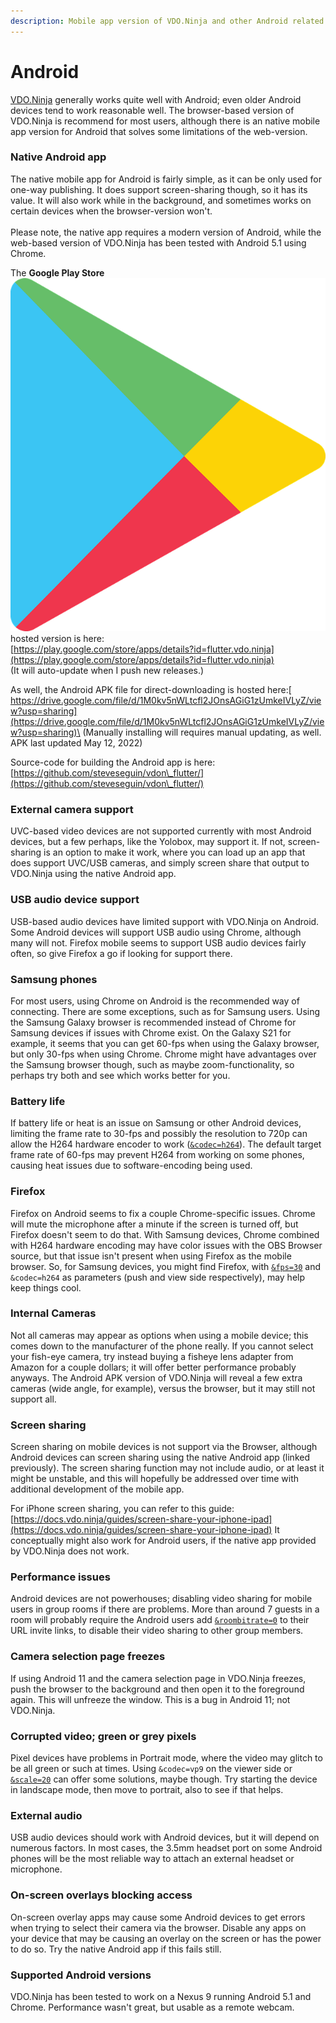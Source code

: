 ```yaml
---
description: Mobile app version of VDO.Ninja and other Android related topics
---
```


# Android

[VDO.Ninja](https://vdo.ninja/) generally works quite well with Android; even older Android devices tend to work reasonable well. The browser-based version of VDO.Ninja is recommend for most users, although there is an native mobile app version for Android that solves some limitations of the web-version.

### Native Android app

The native mobile app for Android is fairly simple, as it can be only used for one-way publishing. It does support screen-sharing though, so it has its value.  It will also work while in the background, and sometimes works on certain devices when the browser-version won't.\
\
Please note, the native app requires a modern version of Android, while the web-based version of VDO.Ninja has been tested with Android 5.1 using Chrome.

The **Google Play Store** <img src="../.gitbook/assets/image (116) (1).png" alt="" data-size="line"> hosted version is here: \
[https://play.google.com/store/apps/details?id=flutter.vdo.ninja](https://play.google.com/store/apps/details?id=flutter.vdo.ninja)  \
(It will auto-update when I push new releases.)

As well, the Android APK file for direct-downloading is hosted here:[\
https://drive.google.com/file/d/1M0kv5nWLtcfl2JOnsAGiG1zUmkeIVLyZ/view?usp=sharing](https://drive.google.com/file/d/1M0kv5nWLtcfl2JOnsAGiG1zUmkeIVLyZ/view?usp=sharing)\
(Manually installing will requires manual updating, as well.  APK last updated May 12, 2022)

Source-code for building the Android app is here:\
[https://github.com/steveseguin/vdon\_flutter/](https://github.com/steveseguin/vdon\_flutter/)

### External camera support

UVC-based video devices are not supported currently with most Android devices, but a few perhaps, like the Yolobox, may support it. If not, screen-sharing is an option to make it work, where you can load up an app that does support UVC/USB cameras, and simply screen share that output to VDO.Ninja using the native Android app.

### USB audio device support

USB-based audio devices have limited support with VDO.Ninja on Android. Some Android devices will support USB audio using Chrome, although many will not. Firefox mobile seems to support USB audio devices fairly often, so give Firefox a go if looking for support there.

### Samsung phones

For most users, using Chrome on Android is the recommended way of connecting. There are some exceptions, such as for Samsung users. Using the Samsung Galaxy browser is recommended instead of Chrome for Samsung devices if issues with Chrome exist. On the Galaxy S21 for example, it seems that you can get 60-fps when using the Galaxy browser, but only 30-fps when using Chrome. Chrome might have advantages over the Samsung browser though, such as maybe zoom-functionality, so perhaps try both and see which works better for you.

### Battery life

If battery life or heat is an issue on Samsung or other Android devices, limiting the frame rate to 30-fps and possibly the resolution to 720p can allow the H264 hardware encoder to work ([`&codec=h264`](../advanced-settings/view-parameters/codec.md)). The default target frame rate of 60-fps may prevent H264 from working on some phones, causing heat issues due to software-encoding being used.&#x20;

### Firefox

Firefox on Android seems to fix a couple Chrome-specific issues. Chrome will mute the microphone after a minute if the screen is turned off, but Firefox doesn't seem to do that. With Samsung devices, Chrome combined with H264 hardware encoding may have color issues with the OBS Browser source, but that issue isn't present when using Firefox as the mobile browser. So, for Samsung devices, you might find Firefox, with [`&fps=30`](../source-settings/and-framerate.md) and `&codec=h264` as parameters (push and view side respectively), may help keep things cool.

### Internal Cameras

Not all cameras may appear as options when using a mobile device; this comes down to the manufacturer of the phone really. If you cannot select your fish-eye camera, try instead buying a fisheye lens adapter from Amazon for a couple dollars; it will offer better performance probably anyways. The Android APK version of VDO.Ninja will reveal a few extra cameras (wide angle, for example), versus the browser, but it may still not support all.

### Screen sharing

Screen sharing on mobile devices is not support via the Browser, although Android devices can screen sharing using the native Android app (linked previously). The screen sharing function may not include audio, or at least it might be unstable, and this will hopefully be addressed over time with additional development of the mobile app.

For iPhone screen sharing, you can refer to this guide: [https://docs.vdo.ninja/guides/screen-share-your-iphone-ipad](https://docs.vdo.ninja/guides/screen-share-your-iphone-ipad)  It conceptually might also work for Android users, if the native app provided by VDO.Ninja does not work.

### Performance issues

Android devices are not powerhouses; disabling video sharing for mobile users in group rooms if there are problems. More than around 7 guests in a room will probably require the Android users add [`&roombitrate=0`](../source-settings/roombitrate.md) to their URL invite links, to disable their video sharing to other group members.

### Camera selection page freezes

If using Android 11 and the camera selection page in VDO.Ninja freezes, push the browser to the background and then open it to the foreground again. This will unfreeze the window. This is a bug in Android 11; not VDO.Ninja.

### Corrupted video; green or grey pixels

Pixel devices have problems in Portrait mode, where the video may glitch to be all green or such at times. Using `&codec=vp9` on the viewer side or [`&scale=20`](../advanced-settings/view-parameters/scale.md) can offer some solutions, maybe though. Try starting the device in landscape mode, then move to portrait, also to see if that helps.

### External audio

USB audio devices should work with Android devices, but it will depend on numerous factors. In most cases, the 3.5mm headset port on some Android phones will be the most reliable way to attach an external headset or microphone.

### On-screen overlays blocking access

On-screen overlay apps may cause some Android devices to get errors when trying to select their camera via the browser. Disable any apps on your device that may be causing an overlay on the screen or has the power to do so. Try the native Android app if this fails still.

### Supported Android versions

VDO.Ninja has been tested to work on a Nexus 9 running Android 5.1 and Chrome. Performance wasn't great, but usable as a remote webcam.&#x20;
